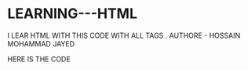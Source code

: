 # LEARNING---HTML
I LEAR HTML WITH THIS CODE WITH ALL TAGS .
AUTHORE - HOSSAIN MOHAMMAD JAYED

HERE IS THE CODE 


<!doctype html>
<html>

<head>
  <!-- 
  <meta charset="UTF-8">
  <meta name="description" content="Free Web tutorials">
  <meta name="keywords" content="HTML, CSS, JavaScript">
  <meta name="author" content="John Doe">
  <meta http-equiv="refresh" content="360"> -->
  <!-- <meta name="viewport" content="width=device-width, initial-scale=1.0"> -->


  <title>LEARNING HTML</title>

  <link rel="stylesheet" href="style.css">
  <link rel="icon" type="image/x-icon"
    href="C:\Users\88018\Downloads\png-transparent-spider-man-heroes-download-with-transparent-background-free-thumbnail.png">

  <!-- <style>
    h1 {
      front size: 100px;
    }
  </style> -->


</head>

<body>
  <!-- <h1 style="background:blue font-size: 100px;">
    Hossain Mohammad Jayed
  </h1>

  <h1 style="color:blue">
    Hossain Mohammad Jayed
  </h1> -->
  <!-- <h3 style="color:blue">
    Hossain Mohammad Jayed
  </h3>
  <h4 style="color:blue">
    Hossain Mohammad Jayed
  </h4>
  <h5 style="color:blue">
    Hossain Mohammad Jayed
  </h5>
  <h6 style="color:blue">
    Hossain Mohammad Jayed
  </h6>

  <p> Lorem ipsum dolor sit amet, consectetur adipisicing elit. Distinctio, earum aliquam nulla rerum fugit, dicta eius
    repellat voluptate minus mollitia a dolores tempora, repudiandae vel laboriosam. Dolorum consequatur, consequuntur
    <br>

    placeat cum illum tenetur ad esse quod doloribus error fuga ea ipsam? Nobis ex harum magnam modi nihil facilis, est
    eum.
  </p>

  <pre>
  I am a good boy 
  i love her.
</pre> 

  <p>Lorem<strong><em> ipsum dolor sit amet consectetur adipisicing elit. Eius quo id fugiat ea, enim eaque maiores
        quaerat</strong></em>
    exercitationem repellat <b><i>minus veritatis? Voluptate, rerum laborum quae dolorem perspiciatis quisquam officiis
        assumenda? <mark><small>Dolorum error accusantium dolores, animi eos qui quae </small><del>doloribus nesciunt
            minima</del>
          harum laudantium</mark>
        quisquam</b></i>
    aperiam, consequatur iusto numquam, quos ipsa.</p>
  <p><abbr title=" Hyper Text Markup Language ">HTML</abbr></p>

  <blockquote>Lorem ipsum dolor, sit amet consectetur adipisicing elit. Repellendus illo, aperiam incidunt provident
    vel, dolor assumenda autem numquam dolorum veritatis placeat nemo suscipit vitae aut. Amet, corporis dolores numquam
    inventore accusantium pariatur, repudiandae quo dolore consectetur ad itaque! Dolorum quaerat vero et omnis eligendi
    dicta dignissimos quidem atque nemo quia?</blockquote>

  <q>Lorem ipsum dolor sit amet, consectetur adipisicing elit. Officiis, quasi!</q>

  <address>Lorem ipsum dolor sit amet.</address> -->
  <!-- <a href="https://www.google.com/ " target=_blank">GOOGLE</a> -->

  <!-- <img src="C:\Users\88018\Downloads\omi.jpg">
  <img src="C:\Users\88018\Downloads\omi.png"> -->

  <!-- <table>
    <th>1st work</th>
    <th>2nd work</th>
    <th>3rd work</th>
    <tr>
      <td>HTML</td>
      <td>CSS</td>
      <td>JAVASCRIPT</td>
    </tr>
    <tr>
      <td>HTML</td>
      <td>CSS</td>
      <td>JAVASCRIPT</td>
    </tr>

    <tr>
      <td>HTML</td>
      <td>CSS</td>
      <td>JAVASCRIPT</td>
    </tr>
  </table> -->

  <!-- <ul>
    <li>HTML</li>
    <li>CSS</li>
    <li>JAVA SCRIPT</li>
  </ul>
  <Ol>
    <li>HTML</li>
    <li>CSS</li>
    <li>JAVA SCRIPT</li>
  </Ol> -->

  <!-- <h1>jayed</h1>
  <p>love u</p>
  <span>Learning unusal things</span>
  <strong>joss joss awesome</strong> -->

  <!-- <h1 id="title">subscribe</h1> -->
  <!-- <h1 class="title">subscribe</h1> -->

  <!-- <iframe src="https://www.prothomalo.com/ " width="500" height="500"></iframe> -->

  <!-- <iframe width="1264" height="480" src="https://www.youtube.com/embed/ai54o37WHO8"
    title="Kapil ने पूछे Famous TV Actresses से Hilarious Questions |Best Of The Kapil Sharma Show|Full Episode"
    frameborder="0"
    allow="accelerometer; autoplay; clipboard-write; encrypted-media; gyroscope; picture-in-picture; web-share"
    allowfullscreen></iframe> -->

  <!-- <iframe
    src="https://www.google.com/maps/embed?pb=!1m18!1m12!1m3!1d3650.4912875656637!2d90.34723547411646!3d23.801122978635732!2m3!1f0!2f0!3f0!3m2!1i1024!2i768!4f13.1!3m3!1m2!1s0x3755c1d050910b49%3A0x90a268dd568957f9!2sKazi%20Pharma!5e0!3m2!1sen!2sbd!4v1704647608842!5m2!1sen!2sbd"
    width="600" height="450" style="border:0;" allowfullscreen="" loading="lazy"
    referrerpolicy="no-referrer-when-downgrade"></iframe> -->

  <!-- <img src="../HTML TUTORIAL/script.js"> -->
  <!-- <script src="script.js">
  </script> -->

  <!-- <form action="">
    <input type="text" placeholder="ENTER YOUR NAME"><br>
    <input type="email" placeholder="ENTER YOUR EMAIL"><br>
    <input type="number" placeholder="ENTER YOUR NUMBER"><br>
    <input type="password" placeholder="ENTER YOUR PASSWORD"><br>
    <input type="checkbox"> <label>I LOVE CODE</label><br>
    <input type="checkbox"> <label>I DON'T LOVE CODE</label><br>
    <input type="submit" value="send"><br>
  </form> -->

  <!-- <video src="C:\Users\88018\Downloads\404430480_24159535857026585_8832944760330271623_n.mp4" width="300" height="200"
    controls autoplay></video> -->

</body>

</html>
